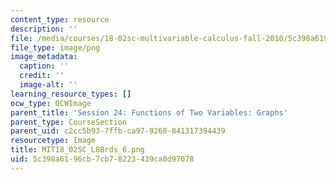 ```yaml
---
content_type: resource
description: ''
file: /media/courses/18-02sc-multivariable-calculus-fall-2010/5c398a6196cb7cb78223439ca0d97078_MIT18_02SC_L8Brds_6.png
file_type: image/png
image_metadata:
  caption: ''
  credit: ''
  image-alt: ''
learning_resource_types: []
ocw_type: OCWImage
parent_title: 'Session 24: Functions of Two Variables: Graphs'
parent_type: CourseSection
parent_uid: c2cc5b93-7ffb-ca97-9260-841317394439
resourcetype: Image
title: MIT18_02SC_L8Brds_6.png
uid: 5c398a61-96cb-7cb7-8223-439ca0d97078
---
```

